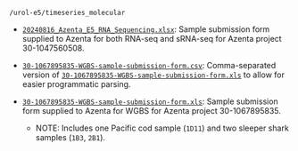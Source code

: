 `/urol-e5/timeseries_molecular`

- [`20240816_Azenta_E5_RNA_Sequencing.xlsx`](./20240816_Azenta_E5_RNA_Sequencing.xlsx): Sample submission form supplied to Azenta for both RNA-seq and sRNA-seq for Azenta project 30-1047560508.

- [`30-1067895835-WGBS-sample-submission-form.csv`](./30-1067895835-WGBS-sample-submission-form.csv): Comma-separated version of [`30-1067895835-WGBS-sample-submission-form.xls`](./30-1067895835-WGBS-sample-submission-form.xls) to allow for easier programmatic parsing.

- [`30-1067895835-WGBS-sample-submission-form.xls`](./30-1067895835-WGBS-sample-submission-form.xls): Sample submission form supplied to Azenta for WGBS for Azenta project 30-1067895835.

  - NOTE: Includes one Pacific cod sample (`1D11`) and two sleeper shark samples (`1B3`, `2B1`).
